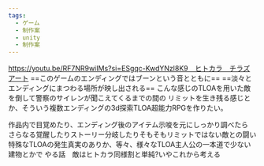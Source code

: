 ```yaml
---
tags:
  - ゲーム
  - 制作案
  - unity
  - 制作案
---
```

https://youtu.be/RF7NR9wiIMs?si=ESgqc-KwdYNzl8K9　ヒトカラ　チラズアート
==このゲームのエンディングではブーンという音とともに==
==淡々とエンディングにまつわる場所が映し出される==
こんな感じのTLOAを用いた敵を倒して警察のサイレンが聞こえてくるまでの間の
リミットを生き残る感じとか、そういう複数エンディングの3d探索TLOA超能力RPGを作りたい。

作品内で目覚めたり、エンディング後のアイテム示唆を元にしっかり調べたら
さらなる覚醒したりストーリー分岐したりそもそもリミットではない敵との闘い
特殊なTLOAの発生真実のありか、等々、様々なTLOA主人公の一本道で少ない建物とかで
やる話　敵はヒトカラ同様割と単純?いやこれから考える